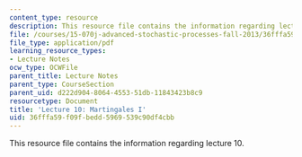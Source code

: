 ```yaml
---
content_type: resource
description: This resource file contains the information regarding lecture 10.
file: /courses/15-070j-advanced-stochastic-processes-fall-2013/36fffa59f09fbedd5969539c90df4cbb_MIT15_070JF13_Lec10.pdf
file_type: application/pdf
learning_resource_types:
- Lecture Notes
ocw_type: OCWFile
parent_title: Lecture Notes
parent_type: CourseSection
parent_uid: d222d904-8064-4553-51db-11843423b8c9
resourcetype: Document
title: 'Lecture 10: Martingales I'
uid: 36fffa59-f09f-bedd-5969-539c90df4cbb
---
```

This resource file contains the information regarding lecture 10.

